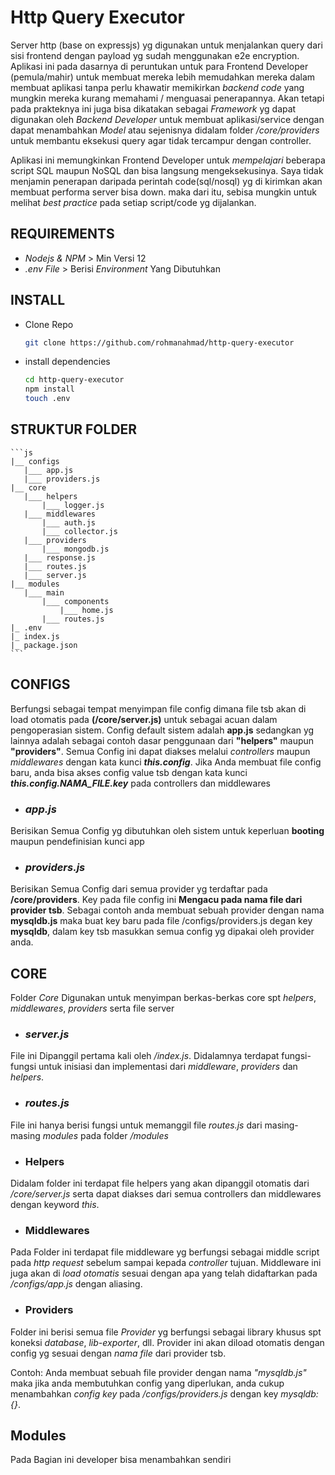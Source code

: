 # Http Query Executor
Server http (base on expressjs) yg digunakan untuk menjalankan query dari sisi frontend dengan payload yg sudah menggunakan e2e encryption.
Aplikasi ini pada dasarnya di peruntukan untuk para Frontend Developer (pemula/mahir) untuk membuat mereka lebih memudahkan mereka dalam 
membuat aplikasi tanpa perlu khawatir memikirkan *backend code* yang mungkin mereka kurang memahami / menguasai penerapannya.
Akan tetapi pada prakteknya ini juga bisa dikatakan sebagai *Framework* yg dapat digunakan oleh *Backend Developer* untuk membuat aplikasi/service
dengan dapat menambahkan *Model* atau sejenisnya didalam folder */core/providers* untuk membantu eksekusi query agar tidak tercampur dengan controller.

Aplikasi ini memungkinkan Frontend Developer untuk *mempelajari* beberapa script SQL maupun NoSQL dan bisa langsung mengeksekusinya.
Saya tidak menjamin penerapan daripada perintah code(sql/nosql) yg di kirimkan akan membuat performa server bisa down. maka dari itu, sebisa mungkin untuk
melihat *best practice* pada setiap script/code yg dijalankan.

## REQUIREMENTS
- *Nodejs & NPM* > Min Versi 12
- *.env File* > Berisi *Environment* Yang Dibutuhkan

## INSTALL
- Clone Repo

    ```bash
    git clone https://github.com/rohmanahmad/http-query-executor
    ```
- install dependencies

    ```bash
    cd http-query-executor
    npm install
    touch .env
    ```

## STRUKTUR FOLDER

    ```js
    |__ configs
       |___ app.js
       |___ providers.js
    |__ core
       |___ helpers
           |___ logger.js
       |___ middlewares
           |___ auth.js
           |___ collector.js
       |___ providers
           |___ mongodb.js
       |___ response.js
       |___ routes.js
       |___ server.js
    |__ modules
       |___ main
           |___ components
               |___ home.js
           |___ routes.js
    |_ .env
    |_ index.js
    |_ package.json
    ```

## CONFIGS
Berfungsi sebagai tempat menyimpan file config dimana file tsb akan di load otomatis pada **(/core/server.js)** untuk sebagai acuan dalam pengoperasian sistem.
Config default sistem adalah **app.js** sedangkan yg lainnya adalah sebagai contoh dasar penggunaan dari **"helpers"** maupun **"providers"**.
Semua Config ini dapat diakses melalui *controllers* maupun *middlewares* dengan kata kunci ***this.config***. Jika Anda membuat file config baru,
anda bisa akses config value tsb dengan kata kunci ***this.config.NAMA_FILE.key*** pada controllers dan middlewares

- ### *app.js*
Berisikan Semua Config yg dibutuhkan oleh sistem untuk keperluan **booting** maupun pendefinisian kunci app
- ### *providers.js*
Berisikan Semua Config dari semua provider yg terdaftar pada **/core/providers**. Key pada file config ini **Mengacu pada nama file dari provider tsb**.
Sebagai contoh anda membuat sebuah provider dengan nama **mysqldb.js** maka buat key baru pada file /configs/providers.js degan key **mysqldb**,
dalam key tsb masukkan semua config yg dipakai oleh provider anda.


## CORE
Folder *Core*  Digunakan untuk menyimpan berkas-berkas core spt *helpers*, *middlewares*, *providers* serta file server

- ### *server.js*
File ini Dipanggil pertama kali oleh */index.js*. Didalamnya terdapat fungsi-fungsi untuk inisiasi dan implementasi dari *middleware*, *providers* dan *helpers*.

- ### *routes.js*
File ini hanya berisi fungsi untuk memanggil file *routes.js* dari masing-masing *modules* pada folder */modules*

- ### Helpers
Didalam folder ini terdapat file helpers yang akan dipanggil otomatis dari */core/server.js* serta dapat diakses dari semua controllers dan middlewares dengan keyword *this*.

- ### Middlewares
Pada Folder ini terdapat file middleware yg berfungsi sebagai middle script pada *http request* sebelum sampai kepada *controller* tujuan.
Middleware ini juga akan di *load otomatis* sesuai dengan apa yang telah didaftarkan pada */configs/app.js* dengan aliasing.

- ### Providers
Folder ini berisi semua file *Provider* yg berfungsi sebagai library khusus spt koneksi *database*, *lib-exporter*, dll.
Provider ini akan diload otomatis dengan config yg sesuai dengan *nama file* dari provider tsb.

Contoh:
Anda membuat sebuah file provider dengan nama *"mysqldb.js"* maka jika anda membutuhkan config yang diperlukan, anda cukup menambahkan *config key* pada */configs/providers.js* dengan key *mysqldb:{}*.

## Modules
Pada Bagian ini developer bisa menambahkan sendiri 
